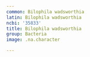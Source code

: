 ```yaml
---
common: Bilophila wadsworthia
latin: Bilophila wadsworthia
ncbi: '35833'
title: Bilophila wadsworthia
group: Bacteria
image: .na.character

---
```


